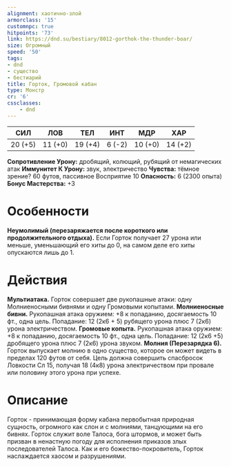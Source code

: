 ```yaml
---
alignment: хаотично-злой
armorclass: '15'
customnpc: true
hitpoints: '73'
link: https://dnd.su/bestiary/8012-gorthok-the-thunder-boar/
size: Огромный
speed: '50'
tags:
- dnd
- существо
- бестиарий
title: Горток, Громовой кабан
type: Монстр
cr: '6'
cssclasses:
    - dnd
---
```



| СИЛ | ЛОВ | ТЕЛ | ИНТ | МДР | ХАР |
|---|---|---|---|---|---|
| 20 (+5) | 11 (+0) | 19 (+4) | 6 (-2) | 10 (+0) | 14 (+2) |
**Сопротивление Урону:** дробящий, колющий, рубящий от немагических атак
**Иммунитет К Урону:** звук, электричество
**Чувства:** тёмное зрение? 60 футов, пассивное Восприятие 10
**Опасность:** 6 (2300 опыта)
**Бонус Мастерства:** +3


# Особенности
**Неумолимый (перезаряжается после короткого или продолжительного отдыха).** Если Горток получает 27 урона или меньше, уменьшающий его хиты до 0, на самом деле его хиты опускаются лишь до 1.


# Действия
**Мультиатака.** Горток совершает две рукопашные атаки: одну Молниеносными бивнями и одну Громовыми копытами.
**Молниеносные бивни.** Рукопашная атака оружием: +8 к попаданию, досягаемость 10 фт., одна цель. Попадание: 12 (2к6 + 5) рубящего урона плюс 7 (2к6) урона электричеством.
**Громовые копыта.** Рукопашная атака оружием: +8 к попаданию, досягаемость 10 фт., одна цель. Попадание: 12 (2к6 +5) дробящего урона плюс 7 (2к6) урона звуком.
**Молния (Перезарядка 6).** Горток выпускает молнию в одно существо, которое он может видеть в пределах 120 футов от себя. Цель должна совершить спасбросок Ловкости Сл 15, получая 18 (4к8) урона электричеством при провале или половину этого урона при успехе.


# Описание
Горток - принимающая форму кабана первобытная природная сущность, огромного как слон и с молниями, танцующими на его бивнях. Горток служит воле Талоса, бога штормов, и может быть призван в ненастную погоду для исполнения приказов злых последователей Талоса. Как и его божество-покровитель, Горток наслаждается хаосом и разрушениями.